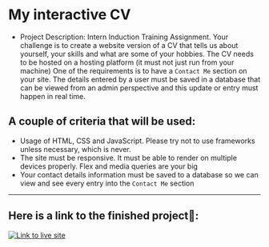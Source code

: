 # My interactive CV

- Project Description:
  Intern Induction Training Assignment.
  Your challenge is to create a website version of a CV that tells us about yourself, your skills
  and what are some of your hobbies.
  The CV needs to be hosted on a hosting platform (it must not just run from your machine)
  One of the requirements is to have a `Contact Me` section on your site. The details entered by
  a user must be saved in a database that can be viewed from an admin perspective and this
  update or entry must happen in real time.

## A couple of criteria that will be used:

- Usage of HTML, CSS and JavaScript. Please try not to use frameworks unless necessary, which is never.
- The site must be responsive. It must be able to render on multiple devices properly. Flex
  and media queries are your big
- Your contact details information must be saved to a database so we can view and see
  every entry into the `Contact Me` section

---

## Here is a link to the finished project🧐:

<a href="https://jordanbmnt-cv.netlify.app/" target="_blank"><img src="https://img.shields.io/badge/soy_jimb-My%20Site-e5289e?style=for-the-badge&logo=google" alt="Link to live site"></a>
